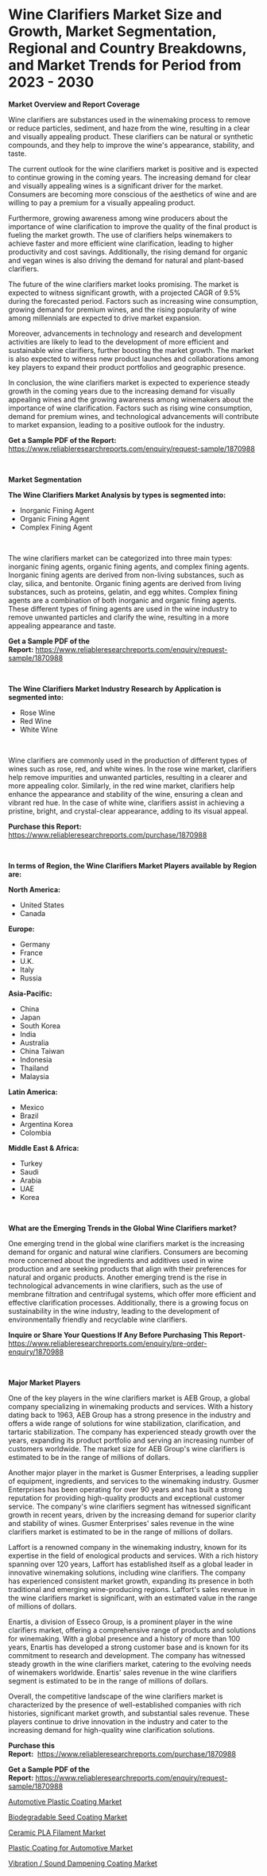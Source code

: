<p><h1>Wine Clarifiers Market Size and Growth, Market Segmentation, Regional and Country Breakdowns, and Market Trends for Period from 2023 -  2030</h1></p><p><strong>Market Overview and Report Coverage</strong></p>
<p><p>Wine clarifiers are substances used in the winemaking process to remove or reduce particles, sediment, and haze from the wine, resulting in a clear and visually appealing product. These clarifiers can be natural or synthetic compounds, and they help to improve the wine's appearance, stability, and taste.</p><p>The current outlook for the wine clarifiers market is positive and is expected to continue growing in the coming years. The increasing demand for clear and visually appealing wines is a significant driver for the market. Consumers are becoming more conscious of the aesthetics of wine and are willing to pay a premium for a visually appealing product.</p><p>Furthermore, growing awareness among wine producers about the importance of wine clarification to improve the quality of the final product is fueling the market growth. The use of clarifiers helps winemakers to achieve faster and more efficient wine clarification, leading to higher productivity and cost savings. Additionally, the rising demand for organic and vegan wines is also driving the demand for natural and plant-based clarifiers.</p><p>The future of the wine clarifiers market looks promising. The market is expected to witness significant growth, with a projected CAGR of 9.5% during the forecasted period. Factors such as increasing wine consumption, growing demand for premium wines, and the rising popularity of wine among millennials are expected to drive market expansion.</p><p>Moreover, advancements in technology and research and development activities are likely to lead to the development of more efficient and sustainable wine clarifiers, further boosting the market growth. The market is also expected to witness new product launches and collaborations among key players to expand their product portfolios and geographic presence.</p><p>In conclusion, the wine clarifiers market is expected to experience steady growth in the coming years due to the increasing demand for visually appealing wines and the growing awareness among winemakers about the importance of wine clarification. Factors such as rising wine consumption, demand for premium wines, and technological advancements will contribute to market expansion, leading to a positive outlook for the industry.</p></p>
<p><strong>Get a Sample PDF of the Report:</strong> <a href="https://www.reliableresearchreports.com/enquiry/request-sample/1870988">https://www.reliableresearchreports.com/enquiry/request-sample/1870988</a></p>
<p>&nbsp;</p>
<p><strong>Market Segmentation</strong></p>
<p><strong>The Wine Clarifiers Market Analysis by types is segmented into:</strong></p>
<p><ul><li>Inorganic Fining Agent</li><li>Organic Fining Agent</li><li>Complex Fining Agent</li></ul></p>
<p>&nbsp;</p>
<p><p>The wine clarifiers market can be categorized into three main types: inorganic fining agents, organic fining agents, and complex fining agents. Inorganic fining agents are derived from non-living substances, such as clay, silica, and bentonite. Organic fining agents are derived from living substances, such as proteins, gelatin, and egg whites. Complex fining agents are a combination of both inorganic and organic fining agents. These different types of fining agents are used in the wine industry to remove unwanted particles and clarify the wine, resulting in a more appealing appearance and taste.</p></p>
<p><strong>Get a Sample PDF of the Report:</strong>&nbsp;<a href="https://www.reliableresearchreports.com/enquiry/request-sample/1870988">https://www.reliableresearchreports.com/enquiry/request-sample/1870988</a></p>
<p>&nbsp;</p>
<p><strong>The Wine Clarifiers Market Industry Research by Application is segmented into:</strong></p>
<p><ul><li>Rose Wine</li><li>Red Wine</li><li>White Wine</li></ul></p>
<p>&nbsp;</p>
<p><p>Wine clarifiers are commonly used in the production of different types of wines such as rose, red, and white wines. In the rose wine market, clarifiers help remove impurities and unwanted particles, resulting in a clearer and more appealing color. Similarly, in the red wine market, clarifiers help enhance the appearance and stability of the wine, ensuring a clean and vibrant red hue. In the case of white wine, clarifiers assist in achieving a pristine, bright, and crystal-clear appearance, adding to its visual appeal.</p></p>
<p><strong>Purchase this Report:</strong>&nbsp; <a href="https://www.reliableresearchreports.com/purchase/1870988">https://www.reliableresearchreports.com/purchase/1870988</a></p>
<p>&nbsp;</p>
<p><strong>In terms of Region, the Wine Clarifiers Market Players available by Region are:</strong></p>
<p>
    <p> <strong> North America: </strong>
        <ul>
            <li>United States</li>
            <li>Canada</li>
        </ul>
        </p> 
    <p> <strong> Europe: </strong>
        <ul>
            <li>Germany</li>
            <li>France</li>
            <li>U.K.</li>
            <li>Italy</li>
            <li>Russia</li>
        </ul>
        </p> 
    <p> <strong> Asia-Pacific: </strong>
        <ul>
            <li>China</li>
            <li>Japan</li>
            <li>South Korea</li>
            <li>India</li>
            <li>Australia</li>
            <li>China Taiwan</li>
            <li>Indonesia</li>
            <li>Thailand</li>
            <li>Malaysia</li>
        </ul>
        </p> 
    <p> <strong> Latin America: </strong>
        <ul>
            <li>Mexico</li>
            <li>Brazil</li>
            <li>Argentina Korea</li>
            <li>Colombia</li>
        </ul>
        </p> 
    <p> <strong> Middle East & Africa: </strong>
        <ul>
            <li>Turkey</li>
            <li>Saudi</li>
            <li>Arabia</li>
            <li>UAE</li>
            <li>Korea</li>
        </ul>
    </p>
    </p>
<p>&nbsp;</p>
<p><strong>What are the Emerging Trends in the Global Wine Clarifiers market?</strong></p>
<p><p>One emerging trend in the global wine clarifiers market is the increasing demand for organic and natural wine clarifiers. Consumers are becoming more concerned about the ingredients and additives used in wine production and are seeking products that align with their preferences for natural and organic products. Another emerging trend is the rise in technological advancements in wine clarifiers, such as the use of membrane filtration and centrifugal systems, which offer more efficient and effective clarification processes. Additionally, there is a growing focus on sustainability in the wine industry, leading to the development of environmentally friendly and recyclable wine clarifiers.</p></p>
<p><strong>Inquire or Share Your Questions If Any Before Purchasing This Report</strong>- <a href="https://www.reliableresearchreports.com/enquiry/pre-order-enquiry/1870988">https://www.reliableresearchreports.com/enquiry/pre-order-enquiry/1870988</a></p>
<p>&nbsp;</p>
<p><strong>Major Market Players</strong></p>
<p><p>One of the key players in the wine clarifiers market is AEB Group, a global company specializing in winemaking products and services. With a history dating back to 1963, AEB Group has a strong presence in the industry and offers a wide range of solutions for wine stabilization, clarification, and tartaric stabilization. The company has experienced steady growth over the years, expanding its product portfolio and serving an increasing number of customers worldwide. The market size for AEB Group's wine clarifiers is estimated to be in the range of millions of dollars.</p><p>Another major player in the market is Gusmer Enterprises, a leading supplier of equipment, ingredients, and services to the winemaking industry. Gusmer Enterprises has been operating for over 90 years and has built a strong reputation for providing high-quality products and exceptional customer service. The company's wine clarifiers segment has witnessed significant growth in recent years, driven by the increasing demand for superior clarity and stability of wines. Gusmer Enterprises' sales revenue in the wine clarifiers market is estimated to be in the range of millions of dollars.</p><p>Laffort is a renowned company in the winemaking industry, known for its expertise in the field of enological products and services. With a rich history spanning over 120 years, Laffort has established itself as a global leader in innovative winemaking solutions, including wine clarifiers. The company has experienced consistent market growth, expanding its presence in both traditional and emerging wine-producing regions. Laffort's sales revenue in the wine clarifiers market is significant, with an estimated value in the range of millions of dollars.</p><p>Enartis, a division of Esseco Group, is a prominent player in the wine clarifiers market, offering a comprehensive range of products and solutions for winemaking. With a global presence and a history of more than 100 years, Enartis has developed a strong customer base and is known for its commitment to research and development. The company has witnessed steady growth in the wine clarifiers market, catering to the evolving needs of winemakers worldwide. Enartis' sales revenue in the wine clarifiers segment is estimated to be in the range of millions of dollars.</p><p>Overall, the competitive landscape of the wine clarifiers market is characterized by the presence of well-established companies with rich histories, significant market growth, and substantial sales revenue. These players continue to drive innovation in the industry and cater to the increasing demand for high-quality wine clarification solutions.</p></p>
<p><strong>Purchase this Report:</strong>&nbsp;&nbsp;<a href="https://www.reliableresearchreports.com/purchase/1870988">https://www.reliableresearchreports.com/purchase/1870988</a></p>
<p></p>
<p><strong>Get a Sample PDF of the Report:</strong>&nbsp;<a href="https://www.reliableresearchreports.com/enquiry/request-sample/1870988">https://www.reliableresearchreports.com/enquiry/request-sample/1870988</a></p>
<p><p><a href="https://issuu.com/reportprime-2/docs/automotive-plastic-coating-market-size-2030.pptx">Automotive Plastic Coating Market</a></p><p><a href="https://github.com/NorbertYates/Market-Research-Report-List-2/blob/main/biodegradable-seed-coating-market.md">Biodegradable Seed Coating Market</a></p><p><a href="https://github.com/RoccoManning/Market-Research-Report-List-2/blob/main/ceramic-pla-filament-market.md">Ceramic PLA Filament Market</a></p><p><a href="https://issuu.com/reportprime-2/docs/plastic-coating-for-automotive-market-size-2030.pp">Plastic Coating for Automotive Market</a></p><p><a href="https://issuu.com/reportprime-2/docs/vibration-sound-dampening-coating-market-size-2030">Vibration / Sound Dampening Coating Market</a></p></p>